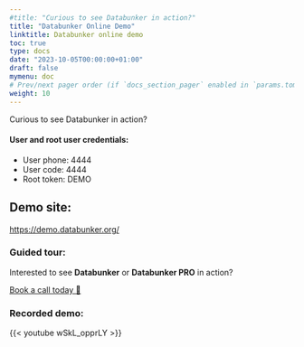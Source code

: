 ```yaml
---
#title: "Curious to see Databunker in action?"
title: "Databunker Online Demo"
linktitle: Databunker online demo
toc: true
type: docs
date: "2023-10-05T00:00:00+01:00"
draft: false
mymenu: doc
# Prev/next pager order (if `docs_section_pager` enabled in `params.toml`)
weight: 10
---
```

Curious to see Databunker in action?

#### User and root user credentials:

* User phone: 4444
* User code: 4444
* Root token: DEMO

## Demo site:

<a href="https://demo.databunker.org/" target="_blank">https://demo.databunker.org/</a>


### Guided tour:
Interested to see **Databunker** or **Databunker PRO** in action?

[Book a call today 🚀](https://calendly.com/stremovsky/30min)

### Recorded demo:

{{< youtube wSkL_opprLY >}}
